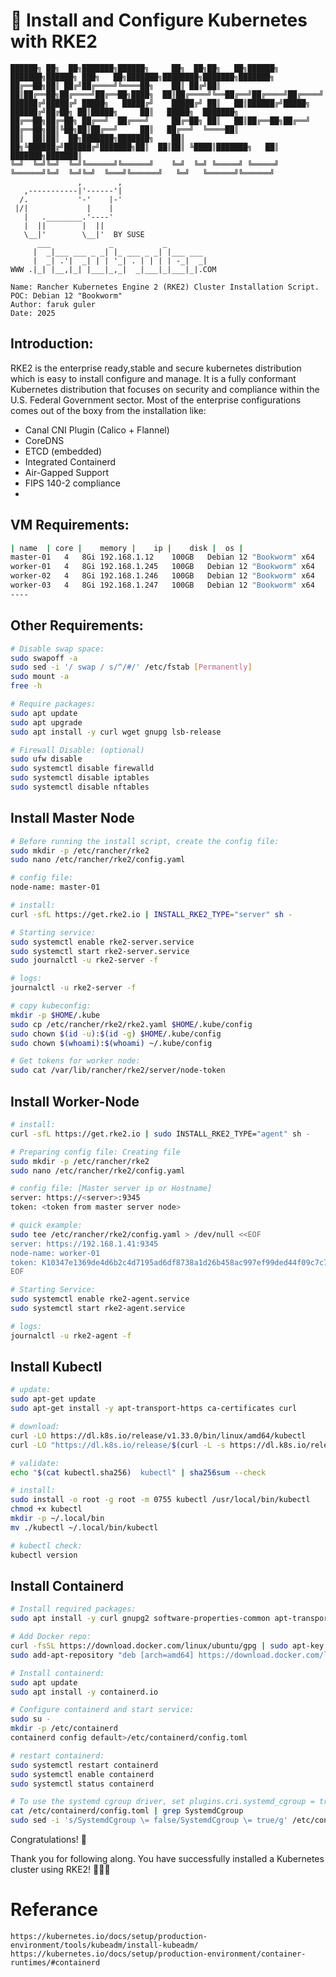 # 🐄 Install and Configure Kubernetes with RKE2

```console
██████╗ ██╗  ██╗███████╗██████╗     ██╗  ██╗██╗   ██╗██████╗ ███████╗██████╗ ███╗   ██╗███████╗████████╗███████╗███████╗
██╔══██╗██║ ██╔╝██╔════╝╚════██╗    ██║ ██╔╝██║   ██║██╔══██╗██╔════╝██╔══██╗████╗  ██║██╔════╝╚══██╔══╝██╔════╝██╔════╝
██████╔╝█████╔╝ █████╗   █████╔╝    █████╔╝ ██║   ██║██████╔╝█████╗  ██████╔╝██╔██╗ ██║█████╗     ██║   █████╗  ███████╗
██╔══██╗██╔═██╗ ██╔══╝  ██╔═══╝     ██╔═██╗ ██║   ██║██╔══██╗██╔══╝  ██╔══██╗██║╚██╗██║██╔══╝     ██║   ██╔══╝  ╚════██║
██║  ██║██║  ██╗███████╗███████╗    ██║  ██╗╚██████╔╝██████╔╝███████╗██║  ██║██║ ╚████║███████╗   ██║   ███████╗███████║
╚═╝  ╚═╝╚═╝  ╚═╝╚══════╝╚══════╝    ╚═╝  ╚═╝ ╚═════╝ ╚═════╝ ╚══════╝╚═╝  ╚═╝╚═╝  ╚═══╝╚══════╝   ╚═╝   ╚══════╝╚══════╝
               ,        ,
   ,-----------|'------'| 
  /.           '-'    |-'
 |/|             |    |
   |   .________.'----'
   |  ||        |  ||
   \__|'        \__|'  BY SUSE
      ___             _           _                
     |  _|___ ___ _ _| |_ ___ _ _| |___ ___ 
     |  _| .'|  _| | | '_| . | | | | -_|  _|
WWW .|_| |__,|_| |___|_,_|  _|___|_|___|_|.COM

Name: Rancher Kubernetes Engine 2 (RKE2) Cluster Installation Script.
POC: Debian 12 "Bookworm"
Author: faruk guler
Date: 2025
```
## Introduction:
RKE2 is the enterprise ready,stable and secure kubernetes distribution which is easy to install configure and manage. It is a fully conformant Kubernetes distribution that focuses on security and compliance within the U.S. Federal Government sector. Most of the enterprise configurations comes out of the boxy from the installation like:
- Canal CNI Plugin (Calico + Flannel)
- CoreDNS
- ETCD (embedded)
- Integrated Containerd
- Air-Gapped Support
- FIPS 140-2 compliance
-
## VM Requirements:
```bash
| name	| core |	memory |	ip |	disk | 	os |
master-01	4	8Gi	192.168.1.12	100GB	Debian 12 "Bookworm" x64
worker-01	4	8Gi	192.168.1.245	100GB	Debian 12 "Bookworm" x64
worker-02	4	8Gi	192.168.1.246	100GB	Debian 12 "Bookworm" x64
worker-03	4	8Gi	192.168.1.247	100GB	Debian 12 "Bookworm" x64
----
```

## Other Requirements:
``` bash
# Disable swap space:
sudo swapoff -a
sudo sed -i '/ swap / s/^/#/' /etc/fstab [Permanently]
sudo mount -a
free -h

# Require packages:
sudo apt update
sudo apt upgrade
sudo apt install -y curl wget gnupg lsb-release

# Firewall Disable: (optional)
sudo ufw disable
sudo systemctl disable firewalld
sudo systemctl disable iptables
sudo systemctl disable nftables

```

## Install Master Node
``` bash
# Before running the install script, create the config file:
sudo mkdir -p /etc/rancher/rke2
sudo nano /etc/rancher/rke2/config.yaml

# config file:
node-name: master-01

# install:
curl -sfL https://get.rke2.io | INSTALL_RKE2_TYPE="server" sh -

# Starting service:
sudo systemctl enable rke2-server.service
sudo systemctl start rke2-server.service
sudo journalctl -u rke2-server -f

# logs:
journalctl -u rke2-server -f

# copy kubeconfig:
mkdir -p $HOME/.kube
sudo cp /etc/rancher/rke2/rke2.yaml $HOME/.kube/config
sudo chown $(id -u):$(id -g) $HOME/.kube/config
sudo chown $(whoami):$(whoami) ~/.kube/config

# Get tokens for worker node:
sudo cat /var/lib/rancher/rke2/server/node-token

```

## Install Worker-Node
``` bash
# install:
curl -sfL https://get.rke2.io | sudo INSTALL_RKE2_TYPE="agent" sh -

# Preparing config file: Creating file
sudo mkdir -p /etc/rancher/rke2
sudo nano /etc/rancher/rke2/config.yaml

# config file: [Master server ip or Hostname]
server: https://<server>:9345
token: <token from master server node>

# quick example:
sudo tee /etc/rancher/rke2/config.yaml > /dev/null <<EOF
server: https://192.168.1.41:9345
node-name: worker-01
token: K10347e1369de4d6b2c4d7195ad6df8738a1d26b458ac997ef99ded44f09c7c7289::server:bed45765f5ef39e91feb99100b83e7ba
EOF

# Starting Service:
sudo systemctl enable rke2-agent.service
sudo systemctl start rke2-agent.service

# logs:
journalctl -u rke2-agent -f

```

## Install Kubectl
``` bash
# update:
sudo apt-get update
sudo apt-get install -y apt-transport-https ca-certificates curl

# download:
curl -LO https://dl.k8s.io/release/v1.33.0/bin/linux/amd64/kubectl
curl -LO "https://dl.k8s.io/release/$(curl -L -s https://dl.k8s.io/release/stable.txt)/bin/linux/amd64/kubectl.sha256"

# validate:
echo "$(cat kubectl.sha256)  kubectl" | sha256sum --check

# install:
sudo install -o root -g root -m 0755 kubectl /usr/local/bin/kubectl
chmod +x kubectl
mkdir -p ~/.local/bin
mv ./kubectl ~/.local/bin/kubectl

# kubectl check:
kubectl version

```

## Install Containerd
``` bash
# Install required packages:
sudo apt install -y curl gnupg2 software-properties-common apt-transport-https ca-certificates

# Add Docker repo:
curl -fsSL https://download.docker.com/linux/ubuntu/gpg | sudo apt-key add -
sudo add-apt-repository "deb [arch=amd64] https://download.docker.com/linux/ubuntu $(lsb_release -cs) stable"

# Install containerd:
sudo apt update
sudo apt install -y containerd.io

# Configure containerd and start service:
sudo su -
mkdir -p /etc/containerd
containerd config default>/etc/containerd/config.toml

# restart containerd:
sudo systemctl restart containerd
sudo systemctl enable containerd
sudo systemctl status containerd

# To use the systemd cgroup driver, set plugins.cri.systemd_cgroup = true 
cat /etc/containerd/config.toml | grep SystemdCgroup
sudo sed -i 's/SystemdCgroup \= false/SystemdCgroup \= true/g' /etc/containerd/config.toml

```

Congratulations! 🎉

Thank you for following along. You have successfully installed a Kubernetes cluster using RKE2! 🎉🎉🎉

# Referance
```
https://kubernetes.io/docs/setup/production-environment/tools/kubeadm/install-kubeadm/
https://kubernetes.io/docs/setup/production-environment/container-runtimes/#containerd

```
